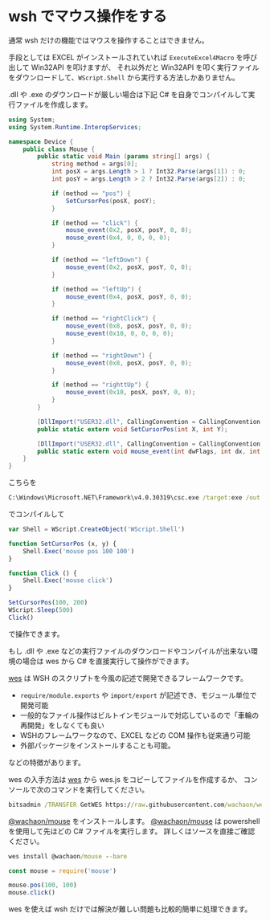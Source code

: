 # wsh でマウス操作をする

通常 wsh だけの機能ではマウスを操作することはできません。

手段としては EXCEL がインストールされていれば `ExecuteExcel4Macro` を呼び出して Win32API を叩けますが、
それ以外だと Win32API を叩く実行ファイルをダウンロードして、`WScript.Shell` から実行する方法しかありません。

.dll や .exe のダウンロードが厳しい場合は下記 C# を自身でコンパイルして実行ファイルを作成します。

```c#:mouse.cs
using System;
using System.Runtime.InteropServices;

namespace Device {
    public class Mouse {
        public static void Main (params string[] args) {
            string method = args[0];
            int posX = args.Length > 1 ? Int32.Parse(args[1]) : 0;
            int posY = args.Length > 2 ? Int32.Parse(args[2]) : 0;

            if (method == "pos") {
                SetCursorPos(posX, posY);
            }

            if (method == "click") {
                mouse_event(0x2, posX, posY, 0, 0);
                mouse_event(0x4, 0, 0, 0, 0);
            }

            if (method == "leftDown") {
                mouse_event(0x2, posX, posY, 0, 0);
            }

            if (method == "leftUp") {
                mouse_event(0x4, posX, posY, 0, 0);
            }

            if (method == "rightClick") {
                mouse_event(0x8, posX, posY, 0, 0);
                mouse_event(0x10, 0, 0, 0, 0);
            }

            if (method == "rightDown") {
                mouse_event(0x8, posX, posY, 0, 0);
            }

            if (method == "righttUp") {
                mouse_event(0x10, posX, posY, 0, 0);
            }
        }

        [DllImport("USER32.dll", CallingConvention = CallingConvention.StdCall)]
        public static extern void SetCursorPos(int X, int Y);

        [DllImport("USER32.dll", CallingConvention = CallingConvention.StdCall)]
        public static extern void mouse_event(int dwFlags, int dx, int dy, int cButtons, int dwExtraInfo);
    }
}
```

こちらを

```bat
C:\Windows\Microsoft.NET\Framework\v4.0.30319\csc.exe /target:exe /out:mouse.exe .\mouse.cs
```

でコンパイルして

```javascript:mouse.js
var Shell = WScript.CreateObject('WScript.Shell')

function SetCursorPos (x, y) {
    Shell.Exec('mouse pos 100 100')
}

function Click () {
    Shell.Exec('mouse click')
}

SetCursorPos(100, 200)
WScript.Sleep(500)
Click()
```

で操作できます。

もし .dll や .exe などの実行ファイルのダウンロードやコンパイルが出来ない環境の場合は
wes から C# を直接実行して操作ができます。

[wes](https://github.com/wachaon/wes) は WSH のスクリプトを今風の記述で開発できるフレームワークです。

+  `require/module.exports` や `import/export` が記述でき、モジュール単位で開発可能
+  一般的なファイル操作はビルトインモジュールで対応しているので「車輪の再開発」をしなくても良い
+  WSHのフレームワークなので、EXCEL などの COM 操作も従来通り可能
+  外部パッケージをインストールすることも可能。

などの特徴があります。

wes の入手方法は [wes](https://github.com/wachaon/wes) から wes.js をコピーしてファイルを作成するか、
コンソールで次のコマンドを実行してください。

```bat
bitsadmin /TRANSFER GetWES https://raw.githubusercontent.com/wachaon/wes/master/wes.js %CD%\\wes.js
```

[@wachaon/mouse](https://github.com/wachaon/mouse) をインストールします。
[@wachaon/mouse](https://github.com/wachaon/mouse) は powershell を使用して先ほどの C# ファイルを実行します。
詳しくはソースを直接ご確認ください。

```bat
wes install @wachaon/mouse --bare
```

```javascript
const mouse = require('mouse')

mouse.pos(100, 100)
mouse.click()
```

wes を使えば wsh だけでは解決が難しい問題も比較的簡単に処理できます。

